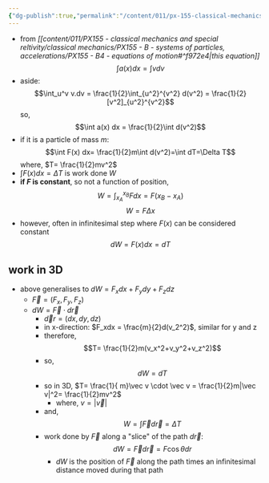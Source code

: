 ```yaml
---
{"dg-publish":true,"permalink":"/content/011/px-155-classical-mechanics-and-special-reltivity/classical-mechanics/px-155-c-work-and-energy/px-155-c1-work-and-kinetic-energy/","created":"2024-10-01T18:27:09.511+01:00","updated":"2024-11-26T19:55:22.286+00:00"}
---
```


- from *[[content/011/PX155 - classical mechanics and special reltivity/classical mechanics/PX155 - B - systems of particles, accelerations/PX155 - B4 - equations of motion#^f972e4\|this equation]]*
$$\int a(x)dx = \int v dv$$
- aside:
$$\int_u^v v.dv = \frac{1}{2}\int_{u^2}^{v^2} d(v^2) = \frac{1}{2}[v^2]_{u^2}^{v^2}$$
	so,
$$\int a(x) dx = \frac{1}{2}\int d(v^2)$$
- if it is a particle of mass $m$:
$$\int F(x) dx= \frac{1}{2}m\int d(v^2)=\int dT=\Delta T$$
		where, $T= \frac{1}{2}mv^2$
- $\int F(x)dx = \Delta T$ is work done $W$
- **if $F$ is constant**, so not a function of position,$$W=\int_{x_A}^{x_{B}}Fdx= F(x_B-x_A)$$ 
$$W=F\Delta x$$
- however, often in infinitesimal step where $F(x)$ can be considered constant
$$dW=F(x)dx=dT$$
## work in 3D
- above generalises to $dW=F_xdx+F_ydy+F_zdz$ 
	- $\vec F=(F_x,F_y,F_z)$
	- $dW=\vec F\cdot d\vec r$
		- $\vec dr = (dx,dy,dz)$
		- in x-direction: $F_xdx = \frac{m}{2}d(v_2^2)$, similar for y and z
		- therefore,
$$T= \frac{1}{2}m(v_x^2+v_y^2+v_z^2)$$
		- so,
$$dW=dT$$
		- so in 3D, $T= \frac{1}{ m}\vec v \cdot \vec v = \frac{1}{2}m|\vec v|^2= \frac{1}{2}mv^2$
			- where,  $v=|\vec v|$
		- and,
$$W=\int\vec F d\vec r = \Delta T$$
		- work done by $\vec F$ along a "slice" of the path $d \vec r$:
$$dW=\vec F d\vec r =F\cos{\theta}dr$$
			- $dW$ is the position of $\vec F$ along the path times an infinitesimal distance moved during that path
